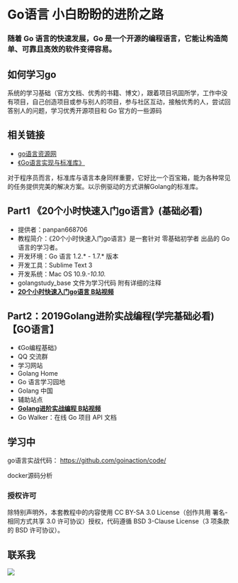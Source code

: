 # Go语言 小白盼盼的进阶之路

### 随着 Go 语言的快速发展，Go 是一个开源的编程语言，它能让构造简单、可靠且高效的软件变得容易。

## 如何学习go

系统的学习基础（官方文档、优秀的书籍、博文），跟着项目巩固所学，工作中没有项目，自己创造项目或参与别人的项目，参与社区互动，接触优秀的人，尝试回答别人的问题，学习优秀开源项目和 Go 官方的一些源码

## 相关链接
- [go语言资源网](https://studygolang.com)
- [《Go语言实现与标准库》](https://github.com/polaris1119/The-Golang-Standard-Library-by-Example)

对于程序员而言，标准库与语言本身同样重要，它好比一个百宝箱，能为各种常见的任务提供完美的解决方案。以示例驱动的方式讲解Golang的标准库。

## Part1  《20个小时快速入门go语言》(基础必看)

- 提供者：panpan668706
- 教程简介：《20个小时快速入门go语言》是一套针对 零基础初学者 出品的 Go 语言的学习者。
- 开发环境：Go 语言 1.2.* - 1.7.* 版本
- 开发工具：Sublime Text 3
- 开发系统：Mac OS 10.9.*-10.10.*
- golangstudy_base 文件为学习代码 附有详细的注释
- **[20个小时快速入门go语言 B站视频](https://www.bilibili.com/video/av20432910/ "20个小时快速入门go语言")**

##  Part2：2019Golang进阶实战编程(学完基础必看)【GO语言】

-  《Go编程基础》
-  QQ 交流群
-  学习网站
- Golang Home
- Go 语言学习园地
-  Golang 中国
- 辅助站点
- **[Golang进阶实战编程 B站视频](https://www.bilibili.com/video/av59700019/ "Golang进阶实战编程")**
- Go Walker：在线 Go 项目 API 文档

## 学习中
go语言实战代码： https://github.com/goinaction/code/

docker源码分析
### 授权许可
除特别声明外，本套教程中的内容使用 CC BY-SA 3.0 License（创作共用 署名-相同方式共享 3.0 许可协议）授权，代码遵循 BSD 3-Clause License（3 项条款的 BSD 许可协议）。

## 联系我
![](https://i.imgur.com/rM9AbCS.png)
